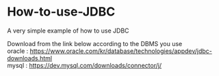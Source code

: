 # How-to-use-JDBC
A very simple example of how to use JDBC

Download from the link below according to the DBMS you use  
oracle : https://www.oracle.com/kr/database/technologies/appdev/jdbc-downloads.html  
mysql : https://dev.mysql.com/downloads/connector/j/
